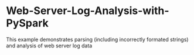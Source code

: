 # Web-Server-Log-Analysis-with-PySpark
This example demonstrates parsing (including incorrectly formated strings) and analysis of web server log data
